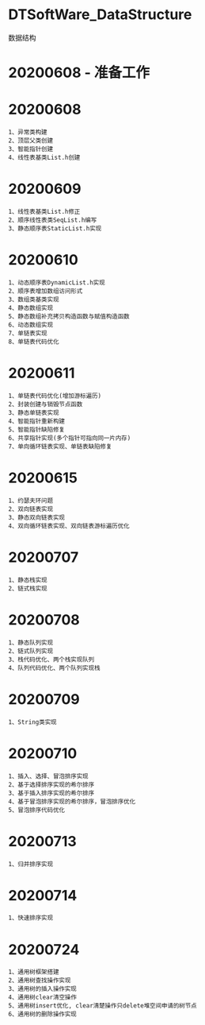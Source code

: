 # DTSoftWare_DataStructure
数据结构
# 20200608 - 准备工作
# 20200608
	1、异常类构建
	2、顶层父类创建
	3、智能指针创建
	4、线性表基类List.h创建
	
# 20200609
	1、线性表基类List.h修正
	2、顺序线性表类SeqList.h编写
	3、静态顺序表StaticList.h实现

# 20200610
	1、动态顺序表DynamicList.h实现
	2、顺序表增加数组访问形式
	3、数组类基类实现
	4、静态数组实现
	5、静态数组补充拷贝构造函数与赋值构造函数
	6、动态数组实现
	7、单链表实现
	8、单链表代码优化	
	
# 20200611
	1、单链表代码优化(增加游标遍历)
	2、封装创建与销毁节点函数
	3、静态单链表实现
	4、智能指针重新构建
	5、智能指针缺陷修复
	6、共享指针实现(多个指针可指向同一片内存)
	7、单向循环链表实现、单链表缺陷修复
	
# 20200615
	1、约瑟夫环问题
	2、双向链表实现
	3、静态双向链表实现
	4、双向循环链表实现、双向链表游标遍历优化
	
# 20200707
	1、静态栈实现
	2、链式栈实现

# 20200708
	1、静态队列实现
	2、链式队列实现
	3、栈代码优化、两个栈实现队列
	4、队列代码优化、两个队列实现栈
	
# 20200709
	1、String类实现
	
# 20200710
	1、插入、选择、冒泡排序实现
	2、基于选择排序实现的希尔排序
	3、基于插入排序实现的希尔排序
	4、基于冒泡排序实现的希尔排序，冒泡排序优化
	5、冒泡排序代码优化
	
# 20200713
	1、归并排序实现

# 20200714
	1、快速排序实现
	
# 20200724
	1、通用树框架搭建
	2、通用树查找操作实现
	3、通用树的插入操作实现
	4、通用树clear清空操作
	5、通用树insert优化, clear清楚操作只delete堆空间申请的树节点
	6、通用树的删除操作实现